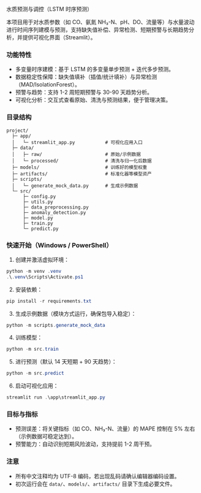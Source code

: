 水质预测与调控（LSTM 时序预测）

本项目用于对水质参数（如 CO、氨氮 NH₃-N、pH、DO、流量等）与水量波动进行时间序列建模与预测，支持缺失值补偿、异常检测、短期预警与长期趋势分析，并提供可视化界面（Streamlit）。

### 功能特性
- 多变量时序建模：基于 LSTM 的多变量单步预测 + 迭代多步预测。
- 数据稳定性保障：缺失值填补（插值/统计填补）与异常检测（MAD/IsolationForest）。
- 预警与趋势：支持 1-2 周短期预警与 30-90 天趋势分析。
- 可视化分析：交互式查看原始、清洗与预测结果，便于管理决策。

### 目录结构
```
project/
  ├─ app/
  │   └─ streamlit_app.py           # 可视化应用入口
  ├─ data/
  │   ├─ raw/                       # 原始/示例数据
  │   └─ processed/                 # 清洗与归一化后数据
  ├─ models/                        # 训练好的模型权重
  ├─ artifacts/                     # 标准化器等模型资产
  ├─ scripts/
  │   └─ generate_mock_data.py      # 生成示例数据
  └─ src/
      ├─ config.py
      ├─ utils.py
      ├─ data_preprocessing.py
      ├─ anomaly_detection.py
      ├─ model.py
      ├─ train.py
      └─ predict.py
```

### 快速开始（Windows / PowerShell）
1. 创建并激活虚拟环境：
```powershell
python -m venv .venv
.\.venv\Scripts\Activate.ps1
```
2. 安装依赖：
```powershell
pip install -r requirements.txt
```
3. 生成示例数据（模块方式运行，确保包导入稳定）：
```powershell
python -m scripts.generate_mock_data
```
4. 训练模型：
```powershell
python -m src.train
```
5. 进行预测（默认 14 天短期 + 90 天趋势）：
```powershell
python -m src.predict
```
6. 启动可视化应用：
```powershell
streamlit run .\app\streamlit_app.py
```

### 目标与指标
- 预测误差：将关键指标（如 CO、NH₃-N、流量）的 MAPE 控制在 5% 左右（示例数据可稳定达到）。
- 预警能力：自动识别短期风险波动，支持提前 1-2 周干预。

### 注意
- 所有中文注释均为 UTF-8 编码，若出现乱码请确认编辑器编码设置。
- 初次运行会在 `data/`、`models/`、`artifacts/` 目录下生成必要文件。


